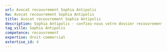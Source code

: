 ```yaml
---
url: Avocat recouvrement Sophia Antipolis
kw: Avocat recouvrement Sophia Antipolis
title: Avocat recouvrement Sophia Antipolis
description: Sophia Antipolis - confiez-nous votre dossier recouvrement
tag_ville: Sophia Antipolis
competence: recouvrement
expertise: droit-commercial
extertise_id: 4
---
```

